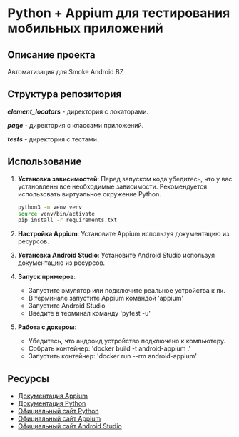 # Python + Appium для тестирования мобильных приложений

## Описание проекта
Автоматизация для Smoke Android BZ

## Структура репозитория

***element_locators*** - директория с локаторами.

***page*** - директория с классами приложений.

***tests*** - директория с тестами.

## Использование
1. **Установка зависимостей**: Перед запуском кода убедитесь, что у вас установлены все необходимые зависимости. Рекомендуется использовать виртуальное окружение Python.
    ```bash
    python3 -m venv venv
    source venv/bin/activate
    pip install -r requirements.txt
    ```

2. **Настройка Appium**: Установите Appium используя документацию из ресурсов.
3. **Установка Android Studio**: Установите Android Studio используя документацию из ресурсов.

4. **Запуск примеров**:
   - Запустите эмулятор или подключите реальное устройства к пк.
   - В терминале запустите Appium командой 'appium'
   - Запустите Android Studio
   - Введите в терминал команду 'pytest -u'

5. **Работа с докером**:
   - Убедитесь, что андроид устройство подключено к компьютеру.
   - Собрать контейнер: 'docker build -t android-appium .'
   - Запустить контейнер: 'docker run --rm android-appium'

## Ресурсы
- [Документация Appium](https://appium.io/docs/en/latest/quickstart/install/)
- [Документация Python](https://docs.python.org/3/)
- [Официальный сайт Python](https://www.python.org/)
- [Официальный сайт Appium](http://appium.io/)
- [Официальный cайт Android Studio](https://developer.android.com/studio)


